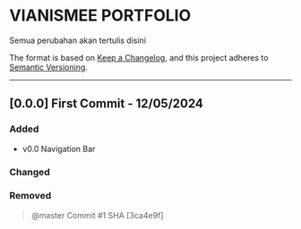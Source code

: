 # VIANISMEE PORTFOLIO

Semua perubahan akan tertulis disini

The format is based on [Keep a Changelog](https://keepachangelog.com/en/1.1.0/),
and this project adheres to [Semantic Versioning](https://semver.org/spec/v2.0.0.html).

---

## [0.0.0] First Commit - 12/05/2024

### Added
- v0.0 Navigation Bar

### Changed


### Removed

> @master Commit #1 SHA [3ca4e9f]

